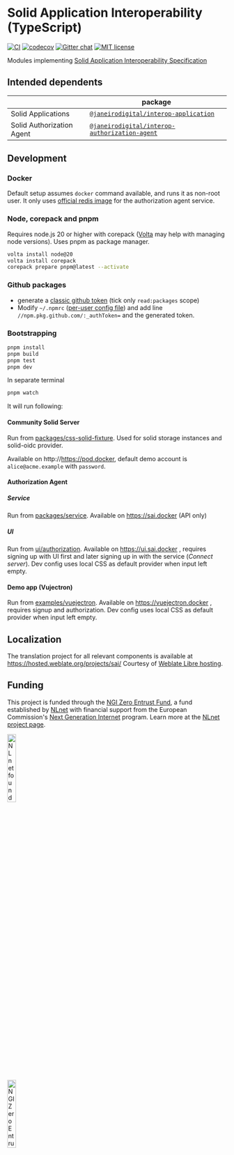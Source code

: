 # Solid Application Interoperability (TypeScript)

[![CI](https://github.com/janeirodigital/sai-js/actions/workflows/ci.yml/badge.svg)](https://github.com/janeirodigital/sai-js/actions/workflows/ci.yml)
[![codecov](https://codecov.io/gh/janeirodigital/sai-js/branch/main/graph/badge.svg)](https://codecov.io/gh/janeirodigital/sai-js/tree/main)
[![Gitter chat](https://badges.gitter.im/gitterHQ/gitter.png)](https://gitter.im/solid/data-interoperability-panel)
[![MIT license](https://img.shields.io/github/license/janeirodigital/sai-js)](https://github.com/janeirodigital/sai-js/blob/main/LICENSE)

Modules implementing [Solid Application Interoperability Specification](https://solid.github.io/data-interoperability-panel/specification/)

## Intended dependents

|                           | package                                                                                                                          |
| ------------------------- | -------------------------------------------------------------------------------------------------------------------------------- |
| Solid Applications        | [`@janeirodigital/interop-application`](https://github.com/janeirodigital/sai-js/tree/main/packages/application)                 |
| Solid Authorization Agent | [`@janeirodigital/interop-authorization-agent`](https://github.com/janeirodigital/sai-js/tree/main/packages/authorization-agent) |

## Development

### Docker

Default setup assumes `docker` command available, and runs it as non-root user.
It only uses [official redis image](https://hub.docker.com/_/redis) for the authorization agent service.

### Node, corepack and pnpm

Requires node.js 20 or higher with corepack ([Volta](https://volta.sh/) may help with managing node versions).
Uses pnpm as package manager.

```bash
volta install node@20
volta install corepack
corepack prepare pnpm@latest --activate
```

### Github packages

- generate a [classic github token](https://github.com/settings/tokens/new) (tick only `read:packages` scope)
- Modify `~/.npmrc` ([per-user config file](https://docs.npmjs.com/cli/v7/configuring-npm/npmrc#per-user-config-file))
  and add line `//npm.pkg.github.com/:_authToken=` and the generated token.

### Bootstrapping

```bash
pnpm install
pnpm build
pnpm test
pnpm dev
```
In separate terminal

```bash
pnpm watch
```

It will run following:

#### Community Solid Server

Run from [packages/css-solid-fixture](https://github.com/janeirodigital/sai-js/tree/main/packages/css-storage-fixture).
Used for solid storage instances and solid-oidc provider.

Available on http://https://pod.docker, default demo account is `alice@acme.example` with `password`.

#### Authorization Agent

##### Service

Run from [packages/service](https://github.com/janeirodigital/sai-js/tree/main/packages/service).
Available on https://sai.docker (API only)

##### UI

Run from [ui/authorization](https://github.com/janeirodigital/sai-js/tree/main/ui/authorization).
Available on https://ui.sai.docker , requires signing up with UI first and later signing up in with the service (_Connect server_).
Dev config uses local CSS as default provider when input left empty.

#### Demo app (Vujectron)

Run from [examples/vuejectron](https://github.com/janeirodigital/sai-js/tree/main/examples/vuejectron).
Available on https://vuejectron.docker , requires signup and authorization.
Dev config uses local CSS as default provider when input left empty.

## Localization

The translation project for all relevant components is available at https://hosted.weblate.org/projects/sai/
Courtesy of [Weblate Libre hosting](https://weblate.org/en/hosting/#libre).

## Funding

This project is funded through the [NGI Zero Entrust Fund](https://nlnet.nl/entrust), a fund established by [NLnet](https://nlnet.nl) with financial support from the European Commission's [Next Generation Internet](https://ngi.eu) program. Learn more at the [NLnet project page](https://nlnet.nl/project/SolidInterop3).

[<img src="https://nlnet.nl/logo/banner.png" alt="NLnet foundation logo" width="20%" />](https://nlnet.nl)

[<img src="https://nlnet.nl/image/logos/NGI0Entrust_tag.svg" alt="NGI Zero Entrust Logo" width="20%" />](https://nlnet.nl/entrust)

